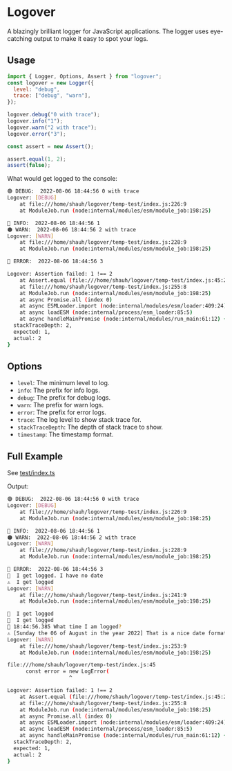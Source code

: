 # Logover

A blazingly brilliant logger for JavaScript applications. The logger uses eye-catching output to make it easy to spot your logs.

## Usage

```javascript
import { Logger, Options, Assert } from "logover";
const logover = new Logger({
  level: "debug",
  trace: ["debug", "warn"],
});

logover.debug("0 with trace");
logover.info("1");
logover.warn("2 with trace");
logover.error("3");

const assert = new Assert();

assert.equal(1, 2);
assert(false);
```

What would get logged to the console:

```bash
🟢 DEBUG:  2022-08-06 18:44:56 0 with trace
Logover: [DEBUG]
    at file:///home/shauh/logover/temp-test/index.js:226:9
    at ModuleJob.run (node:internal/modules/esm/module_job:198:25)

🔵 INFO:  2022-08-06 18:44:56 1
🟠 WARN:  2022-08-06 18:44:56 2 with trace
Logover: [WARN]
    at file:///home/shauh/logover/temp-test/index.js:228:9
    at ModuleJob.run (node:internal/modules/esm/module_job:198:25)

🔴 ERROR:  2022-08-06 18:44:56 3

Logover: Assertion failed: 1 !== 2
    at Assert.equal (file:///home/shauh/logover/temp-test/index.js:45:21)
    at file:///home/shauh/logover/temp-test/index.js:255:8
    at ModuleJob.run (node:internal/modules/esm/module_job:198:25)
    at async Promise.all (index 0)
    at async ESMLoader.import (node:internal/modules/esm/loader:409:24)
    at async loadESM (node:internal/process/esm_loader:85:5)
    at async handleMainPromise (node:internal/modules/run_main:61:12) {
  stackTraceDepth: 2,
  expected: 1,
  actual: 2
}
```

## Options

- `level`: The minimum level to log.
- `info`: The prefix for info logs.
- `debug`: The prefix for debug logs.
- `warn`: The prefix for warn logs.
- `error`: The prefix for error logs.
- `trace`: The log level to show stack trace for.
- `stackTraceDepth`: The depth of stack trace to show.
- `timestamp`: The timestamp format.

## Full Example

See [test/index.ts](https://github.com/ShaunSHamilton/logover/blob/main/test/index.ts)

Output:

```bash
🟢 DEBUG:  2022-08-06 18:44:56 0 with trace
Logover: [DEBUG]
    at file:///home/shauh/logover/temp-test/index.js:226:9
    at ModuleJob.run (node:internal/modules/esm/module_job:198:25)

🔵 INFO:  2022-08-06 18:44:56 1
🟠 WARN:  2022-08-06 18:44:56 2 with trace
Logover: [WARN]
    at file:///home/shauh/logover/temp-test/index.js:228:9
    at ModuleJob.run (node:internal/modules/esm/module_job:198:25)

🔴 ERROR:  2022-08-06 18:44:56 3
🙂  I get logged. I have no date
⚠️  I get logged
Logover: [WARN]
    at file:///home/shauh/logover/temp-test/index.js:241:9
    at ModuleJob.run (node:internal/modules/esm/module_job:198:25)

🔴  I get logged
🔴  I get logged
🔴 18:44:56.385 What time I am logged?
⚠️ [Sunday the 06 of August in the year 2022] That is a nice date format.
Logover: [WARN]
    at file:///home/shauh/logover/temp-test/index.js:253:9
    at ModuleJob.run (node:internal/modules/esm/module_job:198:25)

file:///home/shauh/logover/temp-test/index.js:45
      const error = new LogError(
                    ^

Logover: Assertion failed: 1 !== 2
    at Assert.equal (file:///home/shauh/logover/temp-test/index.js:45:21)
    at file:///home/shauh/logover/temp-test/index.js:255:8
    at ModuleJob.run (node:internal/modules/esm/module_job:198:25)
    at async Promise.all (index 0)
    at async ESMLoader.import (node:internal/modules/esm/loader:409:24)
    at async loadESM (node:internal/process/esm_loader:85:5)
    at async handleMainPromise (node:internal/modules/run_main:61:12) {
  stackTraceDepth: 2,
  expected: 1,
  actual: 2
}
```
